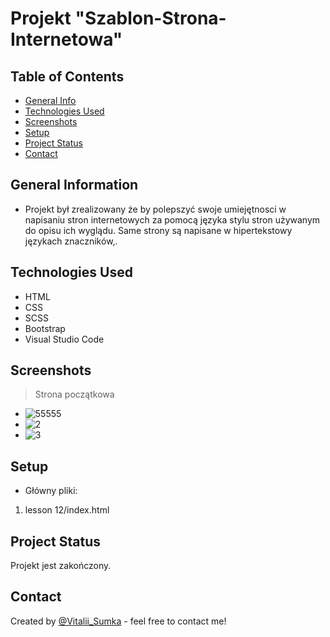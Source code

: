 # Projekt "Szablon-Strona-Internetowa"


## Table of Contents
* [General Info](#general-information)
* [Technologies Used](#technologies-used)
* [Screenshots](#screenshots)
* [Setup](#setup)
* [Project Status](#project-status)
* [Contact](#contact)
<!-- * [License](#license) -->


## General Information
- Projekt był zrealizowany że by polepszyć swoje umiejętnosci w napisaniu stron internetowych za pomocą języka stylu stron używanym do opisu ich wyglądu. Same strony są napisane w hipertekstowy językach znaczników,.


## Technologies Used
- HTML
- CSS
- SCSS
- Bootstrap
- Visual Studio Code


## Screenshots
> Strona początkowa
- ![55555](https://user-images.githubusercontent.com/61744465/119871717-04c96480-bf23-11eb-9087-73dca69fc8b6.png)
- ![2](https://user-images.githubusercontent.com/61744465/119871962-40fcc500-bf23-11eb-8aaa-52d958390b5c.png)
- ![3](https://user-images.githubusercontent.com/61744465/119870907-283fdf80-bf22-11eb-80c7-6ab8f900aa42.png)


## Setup
- Główny pliki:
1) lesson 12/index.html



## Project Status
Projekt jest zakończony.


## Contact
Created by [@Vitalii_Sumka](https://www.facebook.com/vitalii.sumka) - feel free to contact me!


<!-- Optional -->
<!-- ## License -->
<!-- This project is open source and available under the [... License](). -->

<!-- You don't have to include all sections - just the one's relevant to your project -->
